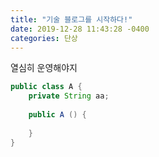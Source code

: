 ```yaml
---
title: "기술 블로그를 시작하다!"
date: 2019-12-28 11:43:28 -0400
categories: 단상
---
```


열심히 운영해야지


```java
public class A {
    private String aa;
    
    public A () {
        
    }
}
```
